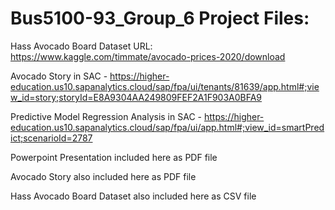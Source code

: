# Bus5100-93_Group_6 Project Files:

Hass Avocado Board Dataset URL: https://www.kaggle.com/timmate/avocado-prices-2020/download

Avocado Story in SAC - https://higher-education.us10.sapanalytics.cloud/sap/fpa/ui/tenants/81639/app.html#;view_id=story;storyId=E8A9304AA249809FEF2A1F903A0BFA9

Predictive Model Regression Analysis in SAC - https://higher-education.us10.sapanalytics.cloud/sap/fpa/ui/app.html#;view_id=smartPredict;scenarioId=2787

Powerpoint Presentation included here as PDF file 

Avocado Story also included here as PDF file

Hass Avocado Board Dataset also included here as CSV file
